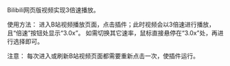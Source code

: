 Bilibili网页版视频实现3倍速播放。

使用方法：
进入B站视频播放页面，点击插件；此时视频会以3倍速进行播放，且“倍速”按钮处显示“3.0x”。
如需切换其它速率，鼠标直接悬停在“3.0x”处，再进行选择即可。

注意：
每次进入或刷新B站视频页面都需要重新点击一次，使插件运行。

